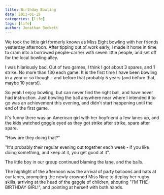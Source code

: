 ```yaml
---
title: Birthday Bowling
date: 2013-01-15
categories: [life]
tags: [life]
author: Jonathan Beckett
---
```


We took the little girl formerly known as Miss Eight bowling with her friends yesterday afternoon. After tipping out of work early, I made it home in time to cram into a borrowed people-carrier with seven little people, and set off for the local bowling alley.

I was hilariously bad. Out of two games, I think I got about 3 spares, and 1 strike. No more than 130 each game. It is the first time I have been bowling in a year or so though - and before that probably 5 years (and before that, maybe 10 years!).

So yeah I enjoy bowling, but can never find the right ball, and have never had instruction. Just bowling the ball anywhere near where I intended it to go was an achievement this evening, and didn't start happening until the end of the first game.

It's funny there was an American girl with her boyfriend a few lanes up, and the kids watched goggle eyed as they got strike after strike, spare after spare.

"How are they doing that?"

"It's probably their regular evening out together each week - if you like doing something, and keep at it, you get good at it".

The little boy in our group continued blaming the lane, and the balls.

The highlight of the afternoon was the arrival of party balloons and hats at our lanes, prompting the newly crowned Miss Nine to deploy her rugby skills, arriving at the head of the gaggle of children, shouting "I'M THE BIRTHDAY GIRL!", and pointing at herself with both hands.
